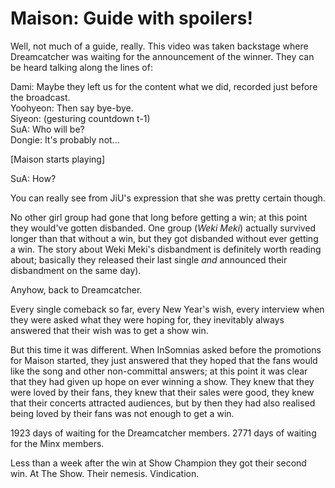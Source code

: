 # Maison: Guide with spoilers!

Well, not much of a guide, really. This video was taken backstage where Dreamcatcher
was waiting for the announcement of the winner. They can be heard talking along the lines of:

Dami: Maybe they left us for the content what we did, recorded just before the broadcast.  
Yoohyeon: Then say bye-bye.  
Siyeon: (gesturing countdown t-1)  
SuA: Who will be?  
Dongie: It's probably not...

[Maison starts playing]

SuA: How?

You can really see from JiU's expression that she was pretty certain though.

No other girl group had gone that long before getting a win; at this point they would've gotten
disbanded. One group (*Weki Meki*) actually survived longer than that without a win, but they got disbanded
without ever getting a win. The story about Weki Meki's disbandment is definitely worth reading about;
basically they released their last single *and* announced their disbandment on the same day).

Anyhow, back to Dreamcatcher.

Every single comeback so far, every New Year's wish, every interview when they were asked what they were hoping for,
they inevitably always answered that their wish was to get a show win.

But this time it was different. When InSomnias asked before the promotions for Maison started,
they just answered that they hoped that the fans would like the song and other non-committal answers;
at this point it was clear that they had given up hope on ever winning a show. They knew that they were loved by their fans,
they knew that their sales were good, they knew that their concerts attracted audiences,
but by then they had also realised being loved by their fans was not enough to get a win.

1923 days of waiting for the Dreamcatcher members.
2771 days of waiting for the Minx members.

Less than a week after the win at Show Champion they got their second win.
At The Show. Their nemesis. Vindication.
